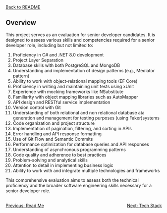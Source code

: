 [Back to README](./readme.md)

## Overview
This project serves as an evaluation for senior developer candidates. It is designed to assess various skills and competencies required for a senior developer role, including but not limited to:

1. Proficiency in C# and .NET 8.0 development
2. Project Layer Separation
3. Database skills with both PostgreSQL and MongoDB
4. Understanding and implementation of design patterns (e.g., Mediator pattern)
5. Ability to work with object-relational mapping tools (EF Core)
6. Proficiency in writing and maintaining unit tests using xUnit
7. Experience with mocking frameworks like NSubstitute
8. Familiarity with object mapping libraries such as AutoMapper
9. API design and RESTful service implementation
10. Version control with Git 
11. Understanding of both relational and non relational database ata generation and management for testing purposes (using Faker)systems
13. Code organization and project structure
14. Implementation of pagination, filtering, and sorting in APIs
15. Error handling and API response formatting
16. Use of Git Flow and Semantic Commits
17. Performance optimization for database queries and API responses
18. Understanding of asynchronous programming patterns
19. Code quality and adherence to best practices
20. Problem-solving and analytical skills
21. Attention to detail in implementing business logic
22. Ability to work with and integrate multiple technologies and frameworks


This comprehensive evaluation aims to assess both the technical proficiency and the broader software engineering skills necessary for a senior developer role.

<br/>
<div style="display: flex; justify-content: space-between;">
  <a href="../README.md">Previous: Read Me</a>
  <a href="./tech-stack.md">Next: Tech Stack</a>
</div>